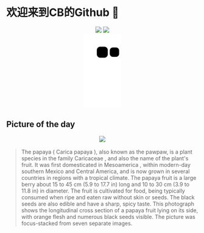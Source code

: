 
# 欢迎来到CB的Github 👋

<div align="center">
  <img height="137px" src="https://github-readme-stats.vercel.app/api?username=SuperCB&show_icons=true&theme=radical" />
  <img height="137px" src="https://github-readme-stats.vercel.app/api/top-langs/?username=SuperCB&hide_title=true&hide_border=true&layout=compact&langs_count=6&text_color=000&icon_color=fff" />
</div>


<div align="center">
    <img src="./contribution-snake/github-contribution-grid-snake.svg" />
</div>



## Picture of the day
<div align="center">
  <img width=400px src="https://upload.wikimedia.org/wikipedia/commons/thumb/0/09/Papaya_-_longitudinal_section.jpg/600px-Papaya_-_longitudinal_section.jpg" />
</div>

>The  papaya  ( Carica papaya ), also known as the pawpaw, is a plant species in the family  Caricaceae , and also the name of the plant's fruit. It was first domesticated in  Mesoamerica , within modern-day southern Mexico and Central America, and is now grown in several countries in regions with a tropical climate. The papaya fruit is a large berry about 15 to 45 cm (5.9 to 17.7 in) long and 10 to 30 cm (3.9 to 11.8 in) in diameter. The fruit is cultivated for food, being typically consumed when ripe and eaten raw without skin or seeds. The black seeds are also edible and have a sharp, spicy taste. This photograph shows the longitudinal cross section of a papaya fruit lying on its side, with orange flesh and numerous black seeds visible. The picture was  focus-stacked  from seven separate images.


